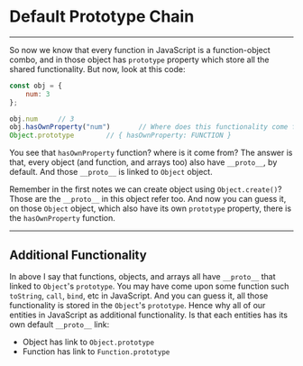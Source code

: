 # Default Prototype Chain

---

So now we know that every function in JavaScript is a function-object combo, and in those object has `prototype` property which store all the shared functionality. But now, look at this code:

```javascript
const obj = {
  	num: 3
};

obj.num		// 3
obj.hasOwnProperty("num")		// Where does this functionality come from?
Object.prototype		// { hasOwnProperty: FUNCTION }
```

You see that `hasOwnProperty` function? where is it come from? The answer is that, every object (and function, and arrays too) also have `__proto__`, by default. And those `__proto__` is linked to `Object` object.

Remember in the first notes we can create object using `Object.create()`? Those are the `__proto__` in this object refer too. And now you can guess it, on those `Object` object, which also have its own `prototype` property, there is the `hasOwnProperty` function.



---

## Additional Functionality

In above I say that functions, objects, and arrays all have `__proto__` that linked to `Object`'s `prototype`. You may have come upon some function such `toString`, `call`, `bind`, etc in JavaScript. And you can guess it, all those functionality is stored in the `Object`'s `prototype`. Hence why all of our entities in JavaScript as additional functionality. Is that each entities has its own default `__proto__` link:

-   Object has link to `Object.prototype`
-   Function has link to `Function.prototype`

